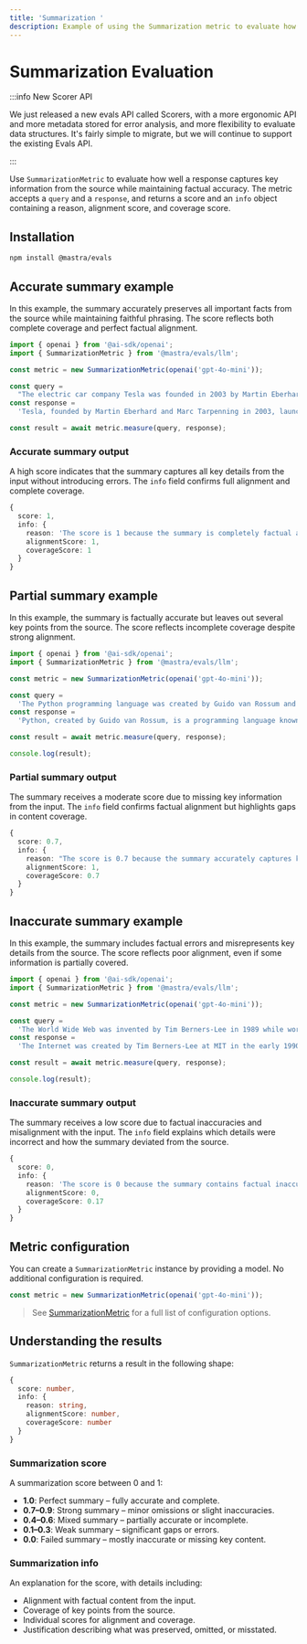```yaml
---
title: 'Summarization '
description: Example of using the Summarization metric to evaluate how well LLM-generated summaries capture content while maintaining factual accuracy.
---
```


# Summarization Evaluation

:::info New Scorer API

We just released a new evals API called Scorers, with a more ergonomic API and more metadata stored for error analysis, and more flexibility to evaluate data structures. It's fairly simple to migrate, but we will continue to support the existing Evals API.

:::

Use `SummarizationMetric` to evaluate how well a response captures key information from the source while maintaining factual accuracy. The metric accepts a `query` and a `response`, and returns a score and an `info` object containing a reason, alignment score, and coverage score.

## Installation

```bash copy
npm install @mastra/evals
```

## Accurate summary example

In this example, the summary accurately preserves all important facts from the source while maintaining faithful phrasing. The score reflects both complete coverage and perfect factual alignment.

```typescript filename="src/example-accurate-summary.ts" showLineNumbers copy
import { openai } from '@ai-sdk/openai';
import { SummarizationMetric } from '@mastra/evals/llm';

const metric = new SummarizationMetric(openai('gpt-4o-mini'));

const query =
  "The electric car company Tesla was founded in 2003 by Martin Eberhard and Marc Tarpenning. Elon Musk joined in 2004 as the largest investor and became CEO in 2008. The company's first car, the Roadster, was launched in 2008.";
const response =
  'Tesla, founded by Martin Eberhard and Marc Tarpenning in 2003, launched its first car, the Roadster, in 2008. Elon Musk joined as the largest investor in 2004 and became CEO in 2008.';

const result = await metric.measure(query, response);
```

### Accurate summary output

A high score indicates that the summary captures all key details from the input without introducing errors. The `info` field confirms full alignment and complete coverage.

```typescript
{
  score: 1,
  info: {
    reason: 'The score is 1 because the summary is completely factual and covers all key information from the original text.',
    alignmentScore: 1,
    coverageScore: 1
  }
}
```

## Partial summary example

In this example, the summary is factually accurate but leaves out several key points from the source. The score reflects incomplete coverage despite strong alignment.

```typescript filename="src/example-partial-summary.ts" showLineNumbers copy
import { openai } from '@ai-sdk/openai';
import { SummarizationMetric } from '@mastra/evals/llm';

const metric = new SummarizationMetric(openai('gpt-4o-mini'));

const query =
  'The Python programming language was created by Guido van Rossum and was first released in 1991. It emphasizes code readability with its notable use of significant whitespace. Python is dynamically typed and garbage-collected. It supports multiple programming paradigms, including structured, object-oriented, and functional programming.';
const response =
  'Python, created by Guido van Rossum, is a programming language known for its readable code and use of whitespace. It was released in 1991.';

const result = await metric.measure(query, response);

console.log(result);
```

### Partial summary output

The summary receives a moderate score due to missing key information from the input. The `info` field confirms factual alignment but highlights gaps in content coverage.

```typescript
{
  score: 0.7,
  info: {
    reason: "The score is 0.7 because the summary accurately captures key facts about Python's creation, release date, and emphasis on readability, achieving a perfect alignment score. However, it fails to mention that Python is dynamically typed, garbage-collected, and supports multiple programming paradigms, which affects the coverage score.",
    alignmentScore: 1,
    coverageScore: 0.7
  }
}
```

## Inaccurate summary example

In this example, the summary includes factual errors and misrepresents key details from the source. The score reflects poor alignment, even if some information is partially covered.

```typescript filename="src/example-inaccurate-summary.ts" showLineNumbers copy
import { openai } from '@ai-sdk/openai';
import { SummarizationMetric } from '@mastra/evals/llm';

const metric = new SummarizationMetric(openai('gpt-4o-mini'));

const query =
  'The World Wide Web was invented by Tim Berners-Lee in 1989 while working at CERN. He published the first website in 1991. Berners-Lee made the Web freely available, with no patent and no royalties due.';
const response =
  'The Internet was created by Tim Berners-Lee at MIT in the early 1990s, and he went on to commercialize the technology through patents.';

const result = await metric.measure(query, response);

console.log(result);
```

### Inaccurate summary output

The summary receives a low score due to factual inaccuracies and misalignment with the input. The `info` field explains which details were incorrect and how the summary deviated from the source.

```typescript
{
  score: 0,
  info: {
    reason: 'The score is 0 because the summary contains factual inaccuracies and fails to cover essential details from the original text. The claim that the Internet was created at MIT in the early 1990s contradicts the original text, which states that the World Wide Web was invented at CERN in 1989. Additionally, the summary incorrectly states that Berners-Lee commercialized the technology through patents, while the original text clearly mentions that he made the Web freely available with no patents or royalties.',
    alignmentScore: 0,
    coverageScore: 0.17
  }
}
```

## Metric configuration

You can create a `SummarizationMetric` instance by providing a model. No additional configuration is required.

```typescript showLineNumbers copy
const metric = new SummarizationMetric(openai('gpt-4o-mini'));
```

> See [SummarizationMetric](/reference/evals/summarization) for a full list of configuration options.

## Understanding the results

`SummarizationMetric` returns a result in the following shape:

```typescript
{
  score: number,
  info: {
    reason: string,
    alignmentScore: number,
    coverageScore: number
  }
}
```

### Summarization score

A summarization score between 0 and 1:

- **1.0**: Perfect summary – fully accurate and complete.
- **0.7–0.9**: Strong summary – minor omissions or slight inaccuracies.
- **0.4–0.6**: Mixed summary – partially accurate or incomplete.
- **0.1–0.3**: Weak summary – significant gaps or errors.
- **0.0**: Failed summary – mostly inaccurate or missing key content.

### Summarization info

An explanation for the score, with details including:

- Alignment with factual content from the input.
- Coverage of key points from the source.
- Individual scores for alignment and coverage.
- Justification describing what was preserved, omitted, or misstated.

<GithubLink
  outdated={true}
  marginTop='mt-16'
  link="https://github.com/mastra-ai/mastra/blob/main/examples/basics/evals/summarization"
/>
